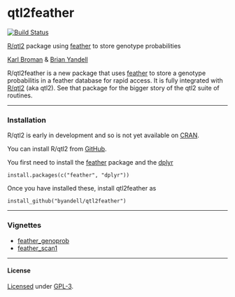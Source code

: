 # qtl2feather

[![Build Status](https://travis-ci.org/byandell/qtl2feather.svg?branch=master)](https://travis-ci.org/byandell/qtl2feather)

[R/qtl2](http://kbroman.org/qtl2) package using [feather](https://github.com/wesm/feather) to store genotype probabilities

[Karl Broman](http://kbroman.org) & [Brian Yandell](http://www.stat.wisc.edu/~yandell)

R/qtl2feather is a new package that uses [feather](https://github.com/wesm/feather) to store a genotype probabilitis in a feather database for rapid access. It is fully integrated with
[R/qtl2](http://kbroman.org/qtl2) (aka qtl2). See that package for the bigger story of the qtl2 suite of routines.

---

### Installation

R/qtl2 is early in development and so is not yet available on
[CRAN](https://cran.r-project.org).

You can install R/qtl2 from [GitHub](https://github.com/rqtl).

You first need to install the
[feather](https://github.com/wesm/feather) package and the
[dplyr](http://dplyr.tidyverse.org/)

    install.packages(c("feather", "dplyr"))

Once you have installed these, install qtl2feather as

    install_github("byandell/qtl2feather")

---

### Vignettes

- [feather_genoprob](https://github.com/byandell/qtl2feather/blob/master/inst/doc/feather_genoprob.Rmd)
- [feather_scan1](https://github.com/byandell/qtl2feather/blob/master/inst/doc/feather_scan1.Rmd)

---

#### License

[Licensed](License.md) under [GPL-3](https://www.r-project.org/Licenses/GPL-3).
